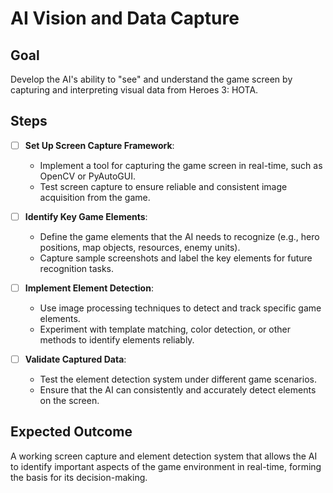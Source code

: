 # AI Vision and Data Capture

## Goal
Develop the AI's ability to "see" and understand the game screen by capturing and interpreting visual data from Heroes 3: HOTA.

## Steps
- [ ] **Set Up Screen Capture Framework**:
  - Implement a tool for capturing the game screen in real-time, such as OpenCV or PyAutoGUI.
  - Test screen capture to ensure reliable and consistent image acquisition from the game.

- [ ] **Identify Key Game Elements**:
  - Define the game elements that the AI needs to recognize (e.g., hero positions, map objects, resources, enemy units).
  - Capture sample screenshots and label the key elements for future recognition tasks.

- [ ] **Implement Element Detection**:
  - Use image processing techniques to detect and track specific game elements.
  - Experiment with template matching, color detection, or other methods to identify elements reliably.

- [ ] **Validate Captured Data**:
  - Test the element detection system under different game scenarios.
  - Ensure that the AI can consistently and accurately detect elements on the screen.

## Expected Outcome
A working screen capture and element detection system that allows the AI to identify important aspects of the game environment in real-time, forming the basis for its decision-making.
